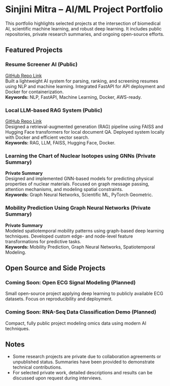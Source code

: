 # Sinjini Mitra – AI/ML Project Portfolio

This portfolio highlights selected projects at the intersection of biomedical AI, scientific machine learning, and robust deep learning. It includes public repositories, private research summaries, and ongoing open-source efforts.

## Featured Projects

### Resume Screener AI (Public)
[GitHub Repo Link](#)  
Built a lightweight AI system for parsing, ranking, and screening resumes using NLP and machine learning. Integrated FastAPI for API deployment and Docker for containerization.  
**Keywords:** NLP, FastAPI, Machine Learning, Docker, AWS-ready.

### Local LLM-based RAG System (Public)
[GitHub Repo Link](#)  
Designed a retrieval-augmented generation (RAG) pipeline using FAISS and Hugging Face transformers for local document QA. Deployed system locally with Docker and efficient vector search.  
**Keywords:** RAG, LLM, FAISS, Hugging Face, Docker.

### Learning the Chart of Nuclear Isotopes using GNNs (Private Summary)
**Private Summary**  
Designed and implemented GNN-based models for predicting physical properties of nuclear materials. Focused on graph message passing, attention mechanisms, and modeling spatial constraints.  
**Keywords:** Graph Neural Networks, Scientific ML, PyTorch Geometric.

### Mobility Prediction Using Graph Neural Networks (Private Summary)
**Private Summary**  
Modeled spatiotemporal mobility patterns using graph-based deep learning techniques. Developed custom edge- and node-level feature transformations for predictive tasks.  
**Keywords:** Mobility Prediction, Graph Neural Networks, Spatiotemporal Modeling.

## Open Source and Side Projects

### Coming Soon: Open ECG Signal Modeling (Planned)
Small open-source project applying deep learning to publicly available ECG datasets. Focus on reproducibility and deployment.

### Coming Soon: RNA-Seq Data Classification Demo (Planned)
Compact, fully public project modeling omics data using modern AI techniques.

## Notes

- Some research projects are private due to collaboration agreements or unpublished status. Summaries have been provided to demonstrate technical contributions.
- For selected private work, detailed descriptions and results can be discussed upon request during interviews.
